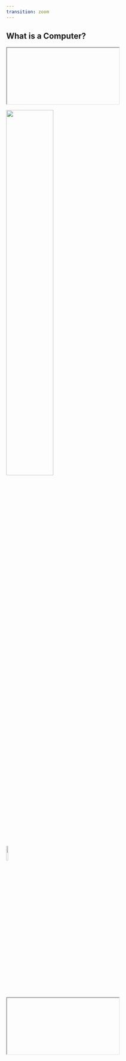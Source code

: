 ```yaml
---
transition: zoom
---
```


## What is a Computer?

<p class="fragment fade-out" data-fragment-index="1">
<!-- The Enigma Machine -->
<iframe data-src="https://www.youtube.com/embed/ASfAPOiq_eQ?t=132&autoplay=1"></iframe>
</p>

<p class="fragment fade-in-then-out" data-fragment-index="2">
<!-- ENIAC with Betty Snyder and Glen Beck (US Army Public Domain) -->
<img src="https://upload.wikimedia.org/wikipedia/commons/thumb/4/4e/Eniac.jpg/785px-Eniac.jpg" width="50%" />
</p>

<p class="fragment fade-in-then-out" data-fragment-index="3">
<!-- Turing Machine Model (Credit: Mike Davey, Harvard University, CC BY 3.0: https://creativecommons.org/licenses/by/3.0) -->
<a href="https://creativecommons.org/licenses/by/3.0"><img src="https://upload.wikimedia.org/wikipedia/commons/thumb/0/03/Turing_Machine_Model_Davey_2012.jpg/1280px-Turing_Machine_Model_Davey_2012.jpg" width="10%" /></a>
</p>

<p class="fragment fade-in-then-out" data-fragment-index="4">
<!-- Babbage Difference Engine and the Design of the Analytical Engine -->
<iframe data-src="https://www.youtube.com/embed/KBuJqUfO4-w?autoplay=1"></iframe>
</p>

